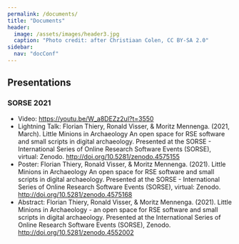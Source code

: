 ```yaml
---
permalink: /documents/
title: "Documents"
header:
  image: /assets/images/header3.jpg
  caption: "Photo credit: after Christiaan Colen, CC BY-SA 2.0"
sidebar:
  nav: "docConf"
---
```


## Presentations

### SORSE 2021

-   Video: <https://youtu.be/W_a8DEZz2uI?t=3550>
-   Lightning Talk: Florian Thiery, Ronald Visser, & Moritz Mennenga. (2021, March). Little Minions in Archaeology An open space for RSE software and small scripts in digital archaeology. Presented at the SORSE - International Series of Online Research Software Events (SORSE), virtual: Zenodo. <http://doi.org/10.5281/zenodo.4575155>
-   Poster: Florian Thiery, Ronald Visser, & Moritz Mennenga. (2021). Little Minions in Archaeology An open space for RSE software and small scripts in digital archaeology. Presented at the SORSE - International Series of Online Research Software Events (SORSE), virtual: Zenodo. <http://doi.org/10.5281/zenodo.4575168>
-   Abstract: Florian Thiery, Ronald Visser, & Moritz Mennenga. (2021). Little Minions in Archaeology - an open space for RSE software and small scripts in digital archaeology. Presented at the International Series of Online Research Software Events (SORSE), Zenodo. <http://doi.org/10.5281/zenodo.4552002>
